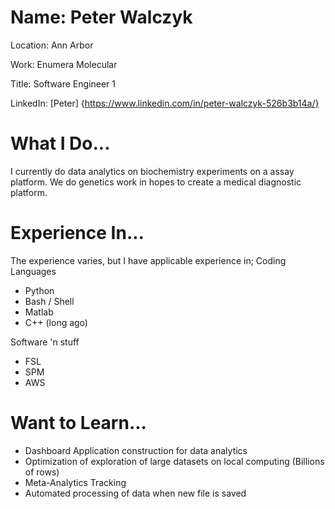 # Name: Peter Walczyk
Location: Ann Arbor

Work: Enumera Molecular

Title: Software Engineer 1

LinkedIn: [Peter] {https://www.linkedin.com/in/peter-walczyk-526b3b14a/}

# What I Do...
I currently do data analytics on biochemistry experiments on a assay platform. 
We do genetics work in hopes to create a medical diagnostic platform.

# Experience In...
The experience varies, but I have applicable experience in;
Coding Languages
* Python
* Bash / Shell
* Matlab
* C++ (long ago)

Software 'n stuff
* FSL
* SPM
* AWS

# Want to Learn...
* Dashboard Application construction for data analytics
* Optimization of exploration of large datasets on local computing (Billions of rows)
* Meta-Analytics Tracking 
* Automated processing of data when new file is saved 
